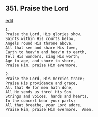
## 351.  Praise the Lord
[edit](https://docs.google.com/document/d/1URvS%2DmPm1CRJGPezAF6ePDBvxzSwyG84/edit?mode=html)



    1.
    Praise the Lord, His glories show,
    Saints within His courts below,
    Angels round His throne above,
    All that see and share His love,
    Earth to heav'n and heav'n to earth,
    Tell His wonders, sing His worth;
    Age to age, and shore to shore,
    Praise Him, praise Him evermore.

    2.
    Praise the Lord, His mercies trace;
    Praise His providence and grace,
    All that He for men hath done,
    All He sends us thro' His Son.
    Strings and voices, hands and hearts,
    In the concert bear your parts;
    All that breathe, your Lord adore, 
    Praise Him, praise Him evermore.  Amen.
